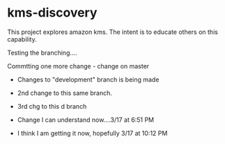 # kms-discovery

This project explores amazon kms. The intent is to educate others on this capability.

Testing the branching....

Commtting one more change - change on master

- Changes to "development" branch is being made

- 2nd change to this same branch.

- 3rd chg to this d branch

- Change I can understand now....3/17 at 6:51 PM

- I think I am getting it now, hopefully 3/17 at 10:12 PM
